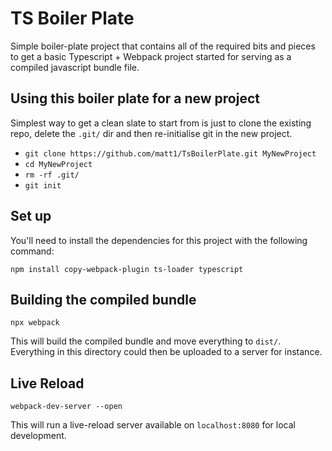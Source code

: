 # TS Boiler Plate

Simple boiler-plate project that contains all of the required bits and pieces to
get a basic Typescript + Webpack project started for serving as a compiled
javascript bundle file.

## Using this boiler plate for a new project

Simplest way to get a clean slate to start from is just to clone the existing
repo, delete the `.git/` dir and then re-initialise git in the new project.

- `git clone https://github.com/matt1/TsBoilerPlate.git MyNewProject`
- `cd MyNewProject`
- `rm -rf .git/`
- `git init`

## Set up

You'll need to install the dependencies for this project with the following
command:

`npm install copy-webpack-plugin ts-loader typescript`

## Building the compiled bundle

`npx webpack`

This will build the compiled bundle and move everything to `dist/`. Everything
in this directory could then be uploaded to a server for instance.

## Live Reload

`webpack-dev-server --open`

This will run a live-reload server available on `localhost:8080` for local
development.
